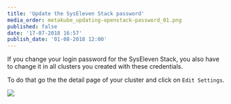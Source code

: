 ```yaml
---
title: 'Update the SysEleven Stack password'
media_order: metakube_updating-openstack-password_01.png
published: false
date: '17-07-2018 16:57'
publish_date: '01-08-2018 12:00'
---
```


If you change your login password for the SysEleven Stack, you also have to change it in all clusters you created with these
credentials.

To do that go the the detail page of your cluster and click on `Edit Settings`.

![](metakube_updating-openstack-password_01.png)